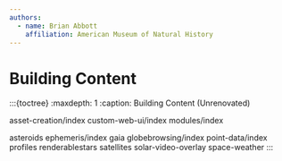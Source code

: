```yaml
---
authors:
  - name: Brian Abbott
    affiliation: American Museum of Natural History
---
```



# Building Content





:::{toctree}
:maxdepth: 1
:caption: Building Content (Unrenovated)

asset-creation/index
custom-web-ui/index
modules/index

asteroids
ephemeris/index
gaia
globebrowsing/index
point-data/index
profiles
renderablestars
satellites
solar-video-overlay
space-weather
:::

